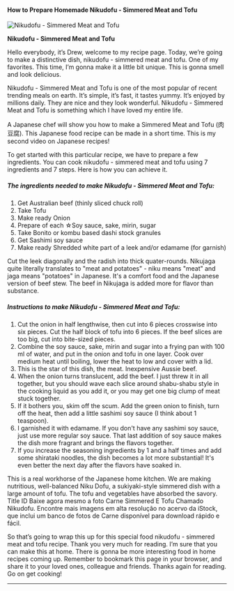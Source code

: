             

#### How to Prepare Homemade Nikudofu - Simmered Meat and Tofu

![Nikudofu - Simmered Meat and Tofu](https://img-global.cpcdn.com/recipes/5396454613975040/751x532cq70/nikudofu-simmered-meat-and-tofu-recipe-main-photo.jpg)

**Nikudofu - Simmered Meat and Tofu**

Hello everybody, it’s Drew, welcome to my recipe page. Today, we’re going to make a distinctive dish, nikudofu - simmered meat and tofu. One of my favorites. This time, I’m gonna make it a little bit unique. This is gonna smell and look delicious.

Nikudofu - Simmered Meat and Tofu is one of the most popular of recent trending meals on earth. It’s simple, it’s fast, it tastes yummy. It’s enjoyed by millions daily. They are nice and they look wonderful. Nikudofu - Simmered Meat and Tofu is something which I have loved my entire life.

A Japanese chef will show you how to make a Simmered Meat and Tofu (肉豆腐). This Japanese food recipe can be made in a short time. This is my second video on Japanese recipes!

To get started with this particular recipe, we have to prepare a few ingredients. You can cook nikudofu - simmered meat and tofu using 7 ingredients and 7 steps. Here is how you can achieve it.

##### The ingredients needed to make Nikudofu - Simmered Meat and Tofu:

1.  Get Australian beef (thinly sliced chuck roll)
2.  Take Tofu
3.  Make ready Onion
4.  Prepare of each ☆Soy sauce, sake, mirin, sugar
5.  Take Bonito or kombu based dashi stock granules
6.  Get Sashimi soy sauce
7.  Make ready Shredded white part of a leek and/or edamame (for garnish)

Cut the leek diagonally and the radish into thick quater-rounds. Nikujaga quite literally translates to "meat and potatoes" - niku means "meat" and jaga means "potatoes" in Japanese. It's a comfort food and the Japanese version of beef stew. The beef in Nikujaga is added more for flavor than substance.

##### Instructions to make Nikudofu - Simmered Meat and Tofu:

1.  Cut the onion in half lengthwise, then cut into 6 pieces crosswise into six pieces. Cut the half block of tofu into 6 pieces. If the beef slices are too big, cut into bite-sized pieces.
2.  Combine the soy sauce, sake, mirin and sugar into a frying pan with 100 ml of water, and put in the onion and tofu in one layer. Cook over medium heat until boiling, lower the heat to low and cover with a lid.
3.  This is the star of this dish, the meat. Inexpensive Aussie beef.
4.  When the onion turns translucent, add the beef. I just threw it in all together, but you should wave each slice around shabu-shabu style in the cooking liquid as you add it, or you may get one big clump of meat stuck together.
5.  If it bothers you, skim off the scum. Add the green onion to finish, turn off the heat, then add a little sashimi soy sauce (I think about 1 teaspoon).
6.  I garnished it with edamame. If you don't have any sashimi soy sauce, just use more regular soy sauce. That last addition of soy sauce makes the dish more fragrant and brings the flavors together.
7.  If you increase the seasoning ingredients by 1 and a half times and add some shirataki noodles, the dish becomes a lot more substantial! It's even better the next day after the flavors have soaked in.

This is a real workhorse of the Japanese home kitchen. We are making nutritious, well-balanced Niku Dofu, a sukiyaki-style simmered dish with a large amount of tofu. The tofu and vegetables have absorbed the savory. Title ID Baixe agora mesmo a foto Carne Simmered E Tofu Chamado Nikudofu. Encontre mais imagens em alta resolução no acervo da iStock, que inclui um banco de fotos de Carne disponível para download rápido e fácil.

So that’s going to wrap this up for this special food nikudofu - simmered meat and tofu recipe. Thank you very much for reading. I’m sure that you can make this at home. There is gonna be more interesting food in home recipes coming up. Remember to bookmark this page in your browser, and share it to your loved ones, colleague and friends. Thanks again for reading. Go on get cooking!

* * *